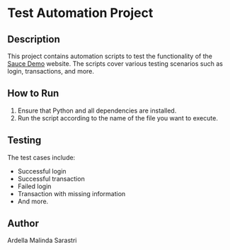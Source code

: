 # Test Automation Project

## Description
This project contains automation scripts to test the functionality of the [Sauce Demo](https://www.saucedemo.com/) website. The scripts cover various testing scenarios such as login, transactions, and more.

## How to Run
1. Ensure that Python and all dependencies are installed.
2. Run the script according to the name of the file you want to execute.

## Testing
The test cases include:
- Successful login
- Successful transaction
- Failed login
- Transaction with missing information
- And more.

## Author
Ardella Malinda Sarastri